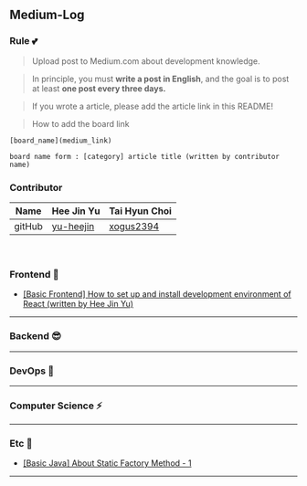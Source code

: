 ## Medium-Log

### Rule 💕

> Upload post to Medium.com about development knowledge.
> 

> In principle, you must <b>write a post in English</b>, and the goal is to post at least <b>one post every three days.</b>
> 

> If you wrote a article, please add the article link in this README!
> 

> How to add the board link
> 

```
[board_name](medium_link)

board name form : [category] article title (written by contributor name)
```

### Contributor

| Name | Hee Jin Yu | Tai Hyun Choi |
| --- | --- | --- |
| gitHub | [yu-heejin](https://github.com/yu-heejin) | [xogus2394](https://github.com/xogus2394) |
   
　
### Frontend 🤭
* [[Basic Frontend] How to set up and install development environment of React (written by Hee Jin Yu)](https://medium.com/@hee98.09.14/basic-frontend-how-to-set-up-and-install-development-environment-of-react-dd21063f87c)

---

### Backend 😎

---

### DevOps 🐋

---
### Computer Science ⚡
---

### Etc 💫
* [[Basic Java] About Static Factory Method - 1](https://medium.com/@hee98.09.14/about-static-factory-method-1-80c44b9ae815)
---

